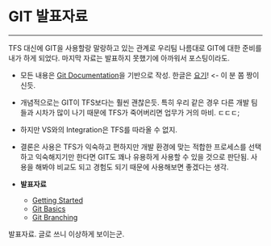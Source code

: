 # GIT 발표자료
___

TFS 대신에 GIT을 사용할랑 말랑하고 있는 관계로 우리팀 나름대로 GIT에 대한 준비를 내가 하게 되었다.
마지막 자료는 발표하지 못했기에 아까워서 포스팅이라도.

+ 모든 내용은 [Git Documentation][gitdoc]을 기반으로 작성. 한글은 [요기][gitdockr]! <- 이 분 쫌 짱이신듯.
 
+ 개념적으로는 GIT이 TFS보다는 훨씬 괜찮은듯.
특히 우리 같은 경우 다른 개발 팀들과 시차가 많이 나기 때문에 TFS가 죽어버리면 업무가 거의 마비. ㄷㄷㄷ;
 
+ 하지만 VS와의 Integration은 TFS를 따라올 수 없지.
 
+ 결론은 사용은 TFS가 익숙하고 편하지만 개발 환경에 맞는 적합한 프로세스를 선택하고 익숙해지기만 한다면 GIT도 꽤나 유용하게 사용할 수 있을 것으로 판단됨.
사용을 해봐야 비교도 되고 경험도 되기 때문에 사용해보면 좋겠다는 생각.

+ **발표자료**
	+ [Getting Started][GettingStarted]  
	+ [Git Basics][Basic]  
	+ [Git Branching][Branching]  

발표자료. 글로 쓰니 이상하게 보이는군.

[gitdoc]: http://git-scm.com/documentation
[gitdockr]: http://dogfeet.github.io/articles/2012/progit.html
[GettingStarted]: /assets/posts/2013/2013-01-31-git-presentations/01.git-getting-started.pptx
[Basic]: /assets/posts/2013/2013-01-31-git-presentations/02.git-basics.pptx
[Branching]: /assets/posts/2013/2013-01-31-git-presentations/03.git-branching.pptx
